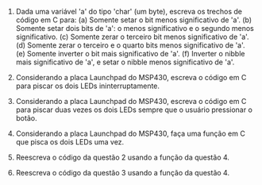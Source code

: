 1. Dada uma variável 'a' do tipo 'char' (um byte), escreva os trechos de código em C para:
	(a) Somente setar o bit menos significativo de 'a'.
	(b) Somente setar dois bits de 'a': o menos significativo e o segundo menos significativo.
	(c) Somente zerar o terceiro bit menos significativo de 'a'.
	(d) Somente zerar o terceiro e o quarto bits menos significativo de 'a'.
	(e) Somente inverter o bit mais significativo de 'a'.
	(f) Inverter o nibble mais significativo de 'a', e setar o nibble menos significativo de 'a'. 

2. Considerando a placa Launchpad do MSP430, escreva o código em C para piscar os dois LEDs ininterruptamente.

3. Considerando a placa Launchpad do MSP430, escreva o código em C para piscar duas vezes os dois LEDs sempre que o usuário pressionar o botão.

4. Considerando a placa Launchpad do MSP430, faça uma função em C que pisca os dois LEDs uma vez.

5. Reescreva o código da questão 2 usando a função da questão 4.

6. Reescreva o código da questão 3 usando a função da questão 4.
